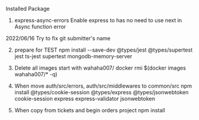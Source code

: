 Installed Package

1. express-async-errors
   Enable express to has no need to use next in Async function error

2022/06/16 Try to fix git submitter's name

2. prepare for TEST
   npm install --save-dev @types/jest @types/supertest jest ts-jest supertest mongodb-memory-server

3. Delete all images start with wahaha007/
   docker rmi $(docker images wahaha007/\* -q)

4. When move auth/src/errors, auth/src/middlewares to common/src
   npm install @types/cookie-session @types/express @types/jsonwebtoken cookie-session express express-validator jsonwebtoken

5. When copy from tickets and begin orders project
   npm install
